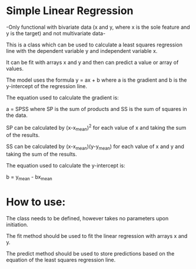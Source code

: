 # Simple Linear Regression

-Only functional with bivariate data (x and y, where x is the sole feature and y is the target) and not multivariate data-
 
This is a class which can be used to calculate a least squares regression line with the dependent variable y
and independent variable x.

It can be fit with arrays x and y and then can predict a value or array of values. 

The model uses the formula y = ax + b where a is the gradient and b is the y-intercept of the regression line.

The equation used to calculate the gradient is:

a = SP<over>SS where SP is the sum of products and SS is the sum of squares in the data.

SP can be calculated by (x-x<sub>mean</sub>)<sup>2</sup> for each value of x and taking the sum of the results.

SS can be calculated by (x-x<sub>mean</sub>)(y-y<sub>mean</sub>) for each value of x and y and taking the sum of the results.

The equation used to calculate the y-intercept is:

b = y<sub>mean</sub> - bx<sub>mean</sub>

# How to use:

 The class needs to be defined, however takes no parameters upon initiation. 
 
 The fit method should be used to fit the linear regression with arrays x and y. 
 
 The predict method should be used to store predictions based on the equation of the least squares regression line.
